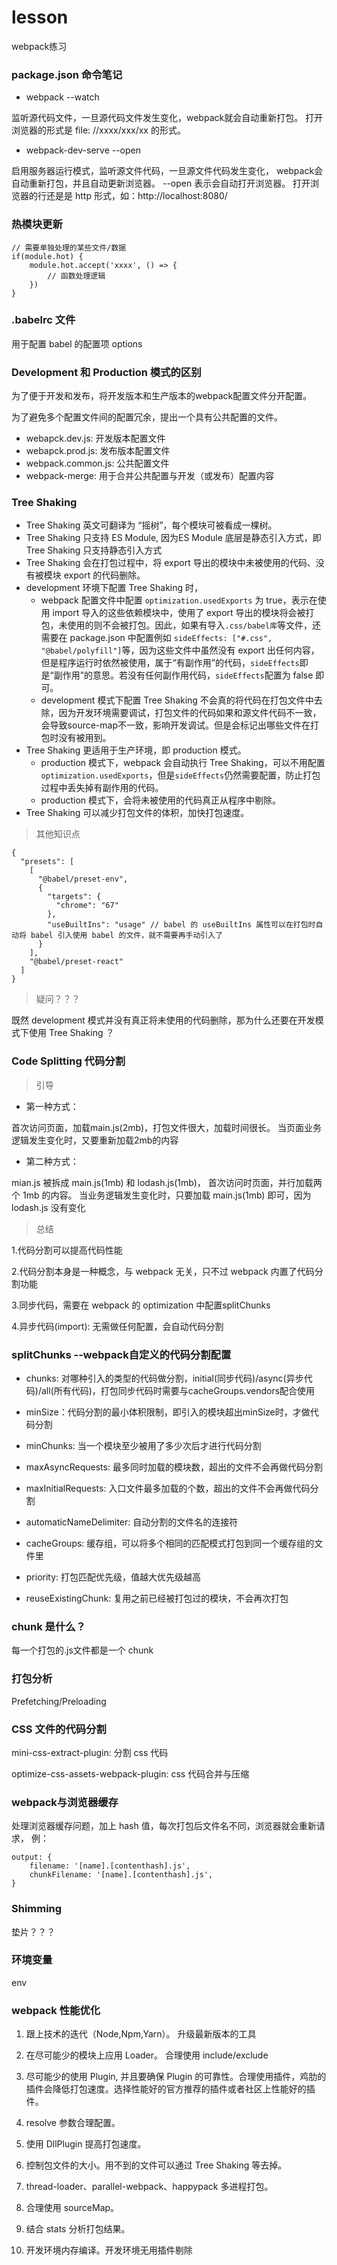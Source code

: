 # lesson
webpack练习


### package.json 命令笔记

- webpack --watch 

监听源代码文件，一旦源代码文件发生变化，webpack就会自动重新打包。
打开浏览器的形式是 file: //xxxx/xxx/xx 的形式。

- webpack-dev-serve --open

启用服务器运行模式，监听源文件代码，一旦源文件代码发生变化，
webpack会自动重新打包，并且自动更新浏览器。 --open 表示会自动打开浏览器。
打开浏览器的行还是是 http 形式，如：http://localhost:8080/


### 热模块更新

```
// 需要单独处理的某些文件/数据
if(module.hot) {
	module.hot.accept('xxxx', () => {
		// 函数处理逻辑
	})
}
```


### .babelrc 文件

用于配置 babel 的配置项 options


### Development 和 Production 模式的区别

为了便于开发和发布，将开发版本和生产版本的webpack配置文件分开配置。

为了避免多个配置文件间的配置冗余，提出一个具有公共配置的文件。

- webapck.dev.js: 开发版本配置文件
- webapck.prod.js: 发布版本配置文件
- webpack.common.js: 公共配置文件
- webpack-merge: 用于合并公共配置与开发（或发布）配置内容


### Tree Shaking

- Tree Shaking 英文可翻译为 “摇树”，每个模块可被看成一棵树。
- Tree Shaking 只支持 ES Module, 因为ES Module 底层是静态引入方式，即 Tree Shaking 只支持静态引入方式
- Tree Shaking 会在打包过程中，将 export 导出的模块中未被使用的代码、没有被模块 export 的代码删除。
- development 环境下配置 Tree Shaking 时， 
	-	webpack 配置文件中配置 `optimization.usedExports` 为 true，表示在使用 import 导入的这些依赖模块中，使用了 export 导出的模块将会被打包，未使用的则不会被打包。因此，如果有导入`.css/babel库`等文件，还需要在 package.json 中配置例如 `sideEffects: ["#.css", "@babel/polyfill"]`等，因为这些文件中虽然没有 export 出任何内容，但是程序运行时依然被使用，属于“有副作用”的代码，`sideEffects`即是“副作用”的意思。若没有任何副作用代码，`sideEffects`配置为 false 即可。
	- development 模式下配置 Tree Shaking 不会真的将代码在打包文件中去除，因为开发环境需要调试，打包文件的代码如果和源文件代码不一致，会导致source-map不一致，影响开发调试。但是会标记出哪些文件在打包时没有被用到。
- Tree Shaking 更适用于生产环境，即 production 模式。
	- production 模式下，webpack 会自动执行 Tree Shaking，可以不用配置`optimization.usedExports`，但是`sideEffects`仍然需要配置，防止打包过程中丢失掉有副作用的代码。
	- production 模式下，会将未被使用的代码真正从程序中剔除。
- Tree Shaking 可以减少打包文件的体积，加快打包速度。

> 其他知识点

```
{
  "presets": [
    [
      "@babel/preset-env",
      {
        "targets": {
          "chrome": "67"
        },
        "useBuiltIns": "usage" // babel 的 useBuiltIns 属性可以在打包时自动将 babel 引入使用 babel 的文件，就不需要再手动引入了
      }
    ],
    "@babel/preset-react"
  ]
}
```

> 疑问？？？

既然 development 模式并没有真正将未使用的代码删除，那为什么还要在开发模式下使用 Tree Shaking ？

### Code Splitting 代码分割

> 引导

- 第一种方式：

首次访问页面，加载main.js(2mb)，打包文件很大，加载时间很长。
当页面业务逻辑发生变化时，又要重新加载2mb的内容

- 第二种方式：

mian.js 被拆成 main.js(1mb) 和 lodash.js(1mb)，
首次访问时页面，并行加载两个 1mb 的内容。
当业务逻辑发生变化时，只要加载 main.js(1mb) 即可，因为lodash.js 没有变化

> 总结

1.代码分割可以提高代码性能

2.代码分割本身是一种概念，与 webpack 无关，只不过 webpack 内置了代码分割功能

3.同步代码，需要在 webpack 的 optimization 中配置splitChunks

4.异步代码(import): 无需做任何配置，会自动代码分割


### splitChunks --webpack自定义的代码分割配置

- chunks: 对哪种引入的类型的代码做分割，initial(同步代码)/async(异步代码)/all(所有代码)，打包同步代码时需要与cacheGroups.vendors配合使用

- minSize：代码分割的最小体积限制，即引入的模块超出minSize时，才做代码分割

- minChunks: 当一个模块至少被用了多少次后才进行代码分割

- maxAsyncRequests: 最多同时加载的模块数，超出的文件不会再做代码分割

- maxInitialRequests: 入口文件最多加载的个数，超出的文件不会再做代码分割

- automaticNameDelimiter: 自动分割的文件名的连接符

- cacheGroups: 缓存组，可以将多个相同的匹配模式打包到同一个缓存组的文件里

- priority: 打包匹配优先级，值越大优先级越高

- reuseExistingChunk: 复用之前已经被打包过的模块，不会再次打包


### chunk 是什么？

每一个打包的.js文件都是一个 chunk


### 打包分析

Prefetching/Preloading


### CSS 文件的代码分割

mini-css-extract-plugin: 分割 css 代码

optimize-css-assets-webpack-plugin: css 代码合并与压缩


### webpack与浏览器缓存

处理浏览器缓存问题，加上 hash 值，每次打包后文件名不同，浏览器就会重新请求， 例：
```
output: {
	filename: '[name].[contenthash].js',
	chunkFilename: '[name].[contenthash].js',
}
```

### Shimming 

垫片？？？


### 环境变量

env

### webpack 性能优化

1. 跟上技术的迭代（Node,Npm,Yarn）。 升级最新版本的工具

2. 在尽可能少的模块上应用 Loader。 合理使用 include/exclude

3. 尽可能少的使用 Plugin, 并且要确保 Plugin 的可靠性。合理使用插件，鸡肋的插件会降低打包速度。选择性能好的官方推荐的插件或者社区上性能好的插件。

4. resolve 参数合理配置。

5. 使用 DllPlugin 提高打包速度。

6. 控制包文件的大小。用不到的文件可以通过 Tree Shaking 等去掉。

7. thread-loader、parallel-webpack、happypack 多进程打包。

8. 合理使用 sourceMap。

9. 结合 stats 分析打包结果。

10. 开发环境内存编译。开发环境无用插件剔除 